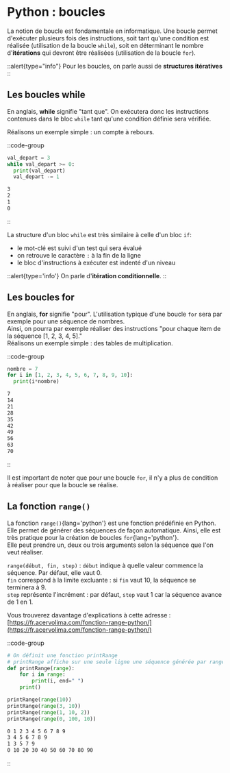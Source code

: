 # Python : boucles
La notion de boucle est fondamentale en informatique. Une boucle permet d'exécuter plusieurs fois des instructions, soit tant qu'une condition est réalisée (utilisation de la boucle `while`), soit en déterminant le nombre d'__itérations__ qui devront être réalisées (utilisation de la boucle `for`).

::alert{type="info"}
Pour les boucles, on parle aussi de __structures itératives__
::

## Les boucles while
En anglais, __while__ signifie "tant que". On exécutera donc les instructions contenues dans le bloc `while` tant qu'une condition définie sera vérifiée.

Réalisons un exemple simple : un compte à rebours.

::code-group
```python [Compte à rebours]
val_depart = 3
while val_depart >= 0:
  print(val_depart)
  val_depart -= 1
```

```bash [résultat]
3
2
1
0
```
::

La structure d'un bloc `while` est très similaire à celle d'un bloc `if`:

- le mot-clé est suivi d'un test qui sera évalué
- on retrouve le caractère `:` à la fin de la ligne
- le bloc d'instructions à exécuter est indenté d'un niveau

::alert{type='info'}
On parle d'__itération conditionnelle__.
::

## Les boucles for
En anglais, __for__ signifie "pour". L'utilisation typique d'une boucle `for` sera par exemple pour une séquence de nombres.  
Ainsi, on pourra par exemple réaliser des instructions "pour chaque item de la séquence [1, 2, 3, 4, 5]."  
Réalisons un exemple simple : des tables de multiplication.

::code-group
```python [Table de multiplication de 7]
nombre = 7
for i in [1, 2, 3, 4, 5, 6, 7, 8, 9, 10]:
  print(i*nombre)
```

```bash [résultat]
7
14
21
28
35
42
49
56
63
70
```
::

Il est important de noter que pour une boucle `for`, il n'y a plus de condition à réaliser pour que la boucle se réalise.

## La fonction `range()`
La fonction `range()`{lang='python'} est une fonction prédéfinie en Python. Elle permet de générer des séquences de façon automatique. Ainsi, elle est très pratique pour la création de boucles `for`{lang='python'}.  
Elle peut prendre un, deux ou trois arguments selon la séquence que l'on veut réaliser.

`range(début, fin, step)`
:  `début` indique à quelle valeur commence la séquence. Par défaut, elle vaut 0.  
   `fin` correspond à la limite excluante : si `fin` vaut 10, la séquence se terminera à 9.  
   `step` représente l'incrément : par défaut, `step` vaut 1 car la séquence avance de 1 en 1.

Vous trouverez davantage d'explications à cette adresse :  
[https://fr.acervolima.com/fonction-range-python/](https://fr.acervolima.com/fonction-range-python/)

::code-group
  ```python [Exemples d'utilisation de range()]
  # On définit une fonction printRange
  # printRange affiche sur une seule ligne une séquence générée par range()
  def printRange(range):
      for i in range:
          print(i, end=" ")
      print()

  printRange(range(10))
  printRange(range(3, 10))
  printRange(range(1, 10, 2))
  printRange(range(0, 100, 10))
  ```

```bash [résultat]
0 1 2 3 4 5 6 7 8 9 
3 4 5 6 7 8 9 
1 3 5 7 9 
0 10 20 30 40 50 60 70 80 90 
```
::